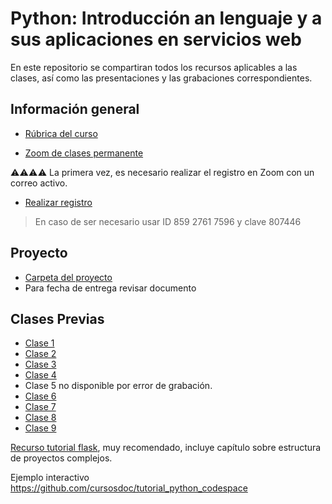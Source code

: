 # Python: Introducción an lenguaje y a sus aplicaciones en servicios web

En este repositorio se compartiran todos los recursos aplicables a las clases, así como las presentaciones y las grabaciones correspondientes.


## Información general

- [Rúbrica del curso](./documento-plan-curso.pdf)

- [Zoom de clases permanente](https://us06web.zoom.us/s/85927617596?pwd=WE90SXpLS2tCbXUyRUpGS0tXZTRiUT09)

⚠️⚠️⚠️⚠️
La primera vez, es necesario realizar el registro en Zoom con un correo activo.

- [Realizar registro](https://us06web.zoom.us/meeting/register/tZEkde6urzwvE9IPITMQzaOs3W39TLgn6oeX)

> En caso de ser necesario usar ID 859 2761 7596 y clave 807446

## Proyecto

- [Carpeta del proyecto](./proyecto)
- Para fecha de entrega revisar documento

## Clases Previas

- [Clase 1](https://us06web.zoom.us/rec/share/MxHDbpPvlBYqoSq_PWHEy4AYrX-kbFTluIC8X2mx_W7mktZ4zkmZjQPNQEHE10Uj.LPw7BjoCGNwWVb6i)
- [Clase 2](https://us06web.zoom.us/rec/share/3SZ5--fz_jCOl2Gv9lLA5fEwbYEl64mWn6yEizDaCuugC44eTKDy57RExj65F9c2.5_udnyOrIIPRoN8U)
- [Clase 3](https://us06web.zoom.us/rec/share/BnMjDkHWn_QnYh1hkmEzx81Rxmf-yqUiAPaNNaSuXbNtpeJkpobENcRLKesvs3xQ.hDAIG2ob_03bK88v)
- [Clase 4](https://us06web.zoom.us/rec/share/93VADdEJuDdvKj5Hdiwgm9AxM4_eFqnKwxh7GhMHlM87vpiaxI9qLYCLXXr0EMw4.HkKeq7sQelL9rsw-)
- Clase 5 no disponible por error de grabación.
- [Clase 6](https://us06web.zoom.us/rec/share/e8GzoeHgH70oNDoW2-xJPvbF61oDjubK9RBDW9VVclAliWpKSun2WJccXXGcyJcY.WkT00RXaun5O9sNH)
- [Clase 7](https://us06web.zoom.us/rec/share/y48Jw-SZ0Yb20tz1kRDIrL6QhWDeQ44lUB_23QEItDq2oKmpaI5pBuQ5SJuSsuCM.9vHPoD0KjzUB_bEZ)
- [Clase 8](https://us06web.zoom.us/rec/share/7EpYOWidiDlv2YAncsQzdxul3maGCFpGVAhh6pTAkbY7fuKaaXbD6FHj8tq_Q4Y.XFcRzHrC1KOO2e84)
- [Clase 9](https://us06web.zoom.us/rec/share/Zj4nW11-pdnPZkFJFiD5E4w-xHt9ARKD0b7-DXPkSx4Kmhj6pGeTN0rzaxvxEnfa.cyvfohjCXD671To7)

[Recurso tutorial flask](https://blog.miguelgrinberg.com/post/the-flask-mega-tutorial-part-xv-a-better-application-structure), muy recomendado, incluye capítulo sobre estructura de proyectos complejos.

Ejemplo interactivo https://github.com/cursosdoc/tutorial_python_codespace

